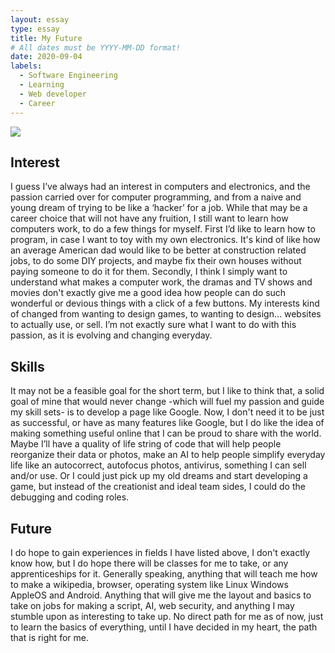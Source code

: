 ```yaml
---
layout: essay
type: essay
title: My Future
# All dates must be YYYY-MM-DD format!
date: 2020-09-04
labels:
  - Software Engineering
  - Learning
  - Web developer
  - Career
---
```


<img class="ui image" src="{{ site.baseurl }}/images/3.png">

## Interest
 I guess I’ve always had an interest in computers and electronics, and the passion carried over for computer programming, and from a naive and young dream of trying to be like a ‘hacker’ for a job. While that may be a career choice that will not have any fruition, I still want to learn how computers work, to do a few things for myself. First I’d like to learn how to program, in case I want to toy with my own electronics. It's kind of like how an average American dad would like to be better at construction related jobs, to do some DIY projects, and maybe fix their own houses without paying someone to do it for them. Secondly, I think I simply want to understand what makes a computer work, the dramas and TV shows and movies don't exactly give me a good idea how people can do such wonderful or devious things with a click of a few buttons. My interests kind of changed from wanting to design games, to wanting to design… websites to actually use, or sell. I’m not exactly sure what I want to do with this passion, as it is evolving and changing everyday.

 ## Skills
 It may not be a feasible goal for the short term, but I like to think that, a solid goal of mine that would never change -which will fuel my passion and guide my skill sets- is to develop a page like Google. Now, I don't need it to be just as successful, or have as many features like Google, but I do like the idea of making something useful online that I can be proud to share with the world. Maybe I’ll have a quality of life string of code that will help people reorganize their data or photos, make an AI to help people simplify everyday life like an autocorrect, autofocus photos, antivirus, something I can sell and/or use. Or I could just pick up my old dreams and start developing a game, but instead of the creationist and ideal team sides, I could do the debugging and coding roles. 

 ## Future
  I do hope to gain experiences in fields I have listed above, I don't exactly know how, but I do hope there will be classes for me to take, or any apprenticeships for it. Generally speaking, anything that will teach me how to make a wikipedia, browser, operating system like Linux Windows AppleOS and Android. Anything that will give me the layout and basics to take on jobs for making a script, AI, web security, and anything I may stumble upon as interesting to take up. No direct path for me as of now, just to learn the basics of everything, until I have decided in my heart, the path that is right for me. 
